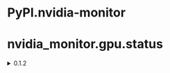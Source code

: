 # PyPI.nvidia-monitor

# nvidia_monitor.gpu.status
<details>
<summary> 0.1.2 </summary>
* First deplotment of Status class   
* Status class use STATUS_QUERY list at queries.py file.   
* User can add any keys supported by nvidia-smi --query-gpu. (Refer to nvidia-smi --help-query-gpu)


Example)
```python
from nvidia_monitor.gpu.status import Status

status = Status()
list_dict_output = status.get_gpu_status(verbose=False)

for output in list_dict_output:
    # print(output.keys())
    print(output)
```
Output:
```bash
{'index': '0', 'timestamp': '2023/08/19 14:53:46.783', 'driver_version': '535.86.05', 'count': '1', 'name': 'NVIDIA GeForce RTX 3090', 'serial': '12345678901234', 'uuid': 'GPU-12345678-1234-1234-1234-123456789012', 'display_mode': 'Enabled', 'persistence_mode': 'Disabled', 'fan.speed': '62 %', 'pstate': 'P2', 'memory.total': '24576 MiB', 'memory.used': '18620 MiB', 'memory.free': '5605 MiB', 'utilization.gpu': '100 %', 'temperature.gpu': '82', 'power.draw': '335.89 W', 'power.draw.average': '335.89 W', 'power.limit': '350.00 W', 'power.max_limit': '350.00 W'}
```
* All the keys that you can use are at ***queries.py*** **STATUS_QUERY**. You can add additional keys in that file.

</details>